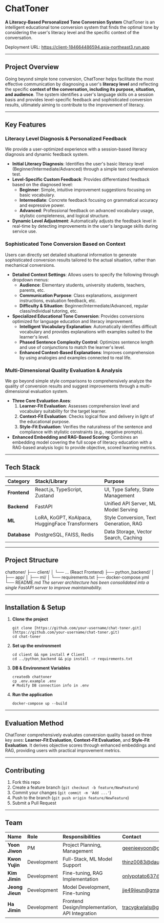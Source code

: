 # ChatToner  

**A Literacy-Based Personalized Tone Conversion System**
ChatToner is an intelligent educational tone conversion system that finds the optimal tone by considering the user's literacy level and the specific context of the conversation.

Deployment URL: https://client-184664486594.asia-northeast3.run.app

---

## Project Overview

Going beyond simple tone conversion, ChatToner helps facilitate the most effective communication by diagnosing a user's **literacy level** and reflecting the specific **context of the conversation, including its purpose, situation, and audience**. The system identifies a user's language skills on a session basis and provides level-specific feedback and sophisticated conversion results, ultimately aiming to contribute to the improvement of literacy.

---

## Key Features

### Literacy Level Diagnosis & Personalized Feedback
We provide a user-optimized experience with a session-based literacy diagnosis and dynamic feedback system.
-   **Initial Literacy Diagnosis**: Identifies the user's basic literacy level (Beginner/Intermediate/Advanced) through a simple text comprehension test.
-   **Level-Specific Custom Feedback**: Provides differentiated feedback based on the diagnosed level:
    -   **Beginner**: Simple, intuitive improvement suggestions focusing on basic vocabulary.
    -   **Intermediate**: Concrete feedback focusing on grammatical accuracy and expressive power.
    -   **Advanced**: Professional feedback on advanced vocabulary usage, stylistic completeness, and logical structure.
-   **Dynamic Level Adjustment**: Automatically adjusts the feedback level in real-time by detecting improvements in the user's language skills during service use.

### Sophisticated Tone Conversion Based on Context
Users can directly set detailed situational information to generate sophisticated conversion results tailored to the actual situation, rather than mechanical conversions.
-   **Detailed Context Settings**: Allows users to specify the following through dropdown menus:
    -   **Audience**: Elementary students, university students, teachers, parents, etc.
    -   **Communication Purpose**: Class explanations, assignment instructions, evaluation feedback, etc.
    -   **Difficulty & Situation**: Beginner/Intermediate/Advanced, regular class/individual tutoring, etc.
-   **Specialized Educational Tone Conversion**: Provides conversions optimized for language education and literacy improvement.
    -   **Intelligent Vocabulary Explanation**: Automatically identifies difficult vocabulary and provides explanations with examples suited to the learner's level.
    -   **Phased Sentence Complexity Control**: Optimizes sentence length and use of conjunctions to match the learner's level.
    -   **Enhanced Context-Based Explanations**: Improves comprehension by using analogies and examples connected to real life.

### Multi-Dimensional Quality Evaluation & Analysis
We go beyond simple style comparisons to comprehensively analyze the quality of conversion results and suggest improvements through a multi-dimensional evaluation system.
-   **Three Core Evaluation Axes**:
    1.  **Learner-Fit Evaluation**: Assesses comprehension level and vocabulary suitability for the target learner.
    2.  **Context-Fit Evaluation**: Checks logical flow and delivery in light of the educational purpose.
    3.  **Style-Fit Evaluation**: Verifies the naturalness of the sentence and compliance with stylistic constraints (e.g., negative prompts).
-   **Enhanced Embedding and RAG-Based Scoring**: Combines an embedding model covering the full scope of literacy education with a RAG-based analysis logic to provide objective, scored learning metrics.

---

## Tech Stack

| Category | Stack/Library | Purpose |
| :--- | :--- | :--- |
| **Frontend** | React.js, TypeScript, Zustand | UI, Type Safety, State Management |
| **Backend** | FastAPI | Unified API Server, ML Model Serving |
| **ML** | LoRA, KoGPT, KoAlpaca, HuggingFace Transformers | Style Conversion, Text Generation, RAG |
| **Database** | PostgreSQL, FAISS, Redis | Data Storage, Vector Search, Caching |

---

## Project Structure
chattoner/
├── client/
│ └── ... (React Frontend)
├── python_backend/
│ ├── app/
│ ├── ml/
│ └── requirements.txt
├── docker-compose.yml
└── README.md
*The server architecture has been consolidated into a single FastAPI server to improve maintainability.*

---

## Installation & Setup

1.  **Clone the project**
    ```
    git clone [https://github.com/your-username/chat-toner.git](https://github.com/your-username/chat-toner.git)
    cd chat-toner
    ```
2.  **Set up the environment**
    ```
    cd client && npm install # Client
    cd ../python_backend && pip install -r requirements.txt
    ```
3.  **DB & Environment Variables**
    ```
    createdb chattoner
    cp .env.example .env
    # Modify DB connection info in .env
    ```
4.  **Run the application**
    ```
    docker-compose up --build
    ```

---

## Evaluation Method
ChatToner comprehensively evaluates conversion quality based on three key axes: **Learner-Fit Evaluation**, **Context-Fit Evaluation**, and **Style-Fit Evaluation**. It derives objective scores through enhanced embeddings and RAG, providing users with practical improvement metrics.

---

## Contributing

1.  Fork this repo
2.  Create a feature branch (`git checkout -b feature/NewFeature`)
3.  Commit your changes (`git commit -m 'Add ...'`)
4.  Push to the branch (`git push origin feature/NewFeature`)
5.  Submit a Pull Request

---

## Team

| Name | Role | Responsibilities | Contact |
| :--- | :--- | :--- | :--- |
| **Yoon Jiwon** | PM | Project Planning, Management | geenieeyoon@gmail.com |
| **Kwon Yujin** | Development | Full-Stack, ML Model Support | thinz0083@daum.net |
| **Kim Jimin** | Development | Fine-tuning, RAG Implementation | onlypotato637@gmail.com |
| **Jeong Jieun** | Development | Model Development, Fine-tuning | jje49jieun@gmail.com |
| **Ha Jimin** | Development | Frontend Design/Implementation, API Integration | tracygkwlals@gmail.com |
